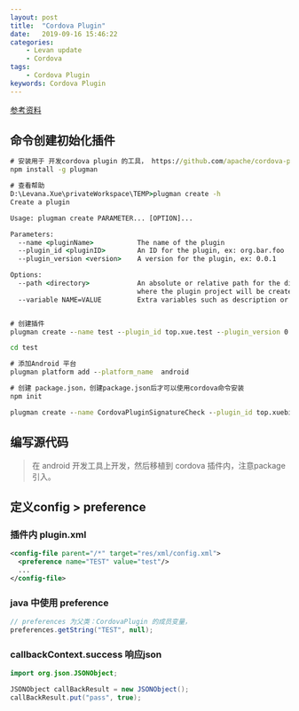 ```yaml
---
layout: post  
title:  "Cordova Plugin"  
date:   2019-09-16 15:46:22
categories: 
    - Levan update  
    - Cordova
tags: 
    - Cordova Plugin
keywords: Cordova Plugin  
---
```


[参考资料](https://juejin.im/post/5b3888bfe51d455885771005)

<!--more -->

## 命令创建初始化插件

```cmd
# 安装用于 开发cordova plugin 的工具， https://github.com/apache/cordova-plugman#readme
npm install -g plugman

# 查看帮助
D:\Levana.Xue\privateWorkspace\TEMP>plugman create -h
Create a plugin

Usage: plugman create PARAMETER... [OPTION]...

Parameters:
  --name <pluginName>           The name of the plugin
  --plugin_id <pluginID>        An ID for the plugin, ex: org.bar.foo
  --plugin_version <version>    A version for the plugin, ex: 0.0.1

Options:
  --path <directory>            An absolute or relative path for the directory
                                where the plugin project will be created
  --variable NAME=VALUE         Extra variables such as description or Author


# 创建插件
plugman create --name test --plugin_id top.xue.test --plugin_version 0.0.1

cd test

# 添加Android 平台
plugman platform add --platform_name  android

# 创建 package.json，创建package.json后才可以使用cordova命令安装
npm init

```

```cmd
plugman create --name CordovaPluginSignatureCheck --plugin_id top.xuebiao.signature_check --plugin_version 0.0.1

```

## 编写源代码

> 在 android 开发工具上开发，然后移植到 cordova 插件内，注意package 引入。

## 定义config > preference

### 插件内 plugin.xml

```xml
<config-file parent="/*" target="res/xml/config.xml">
  <preference name="TEST" value="test"/>
  ...
</config-file>
```

### java 中使用 preference

```java
// preferences 为父类：CordovaPlugin 的成员变量，
preferences.getString("TEST", null);
```

### callbackContext.success 响应json

```java
import org.json.JSONObject;

JSONObject callBackResult = new JSONObject();
callBackResult.put("pass", true);

```
